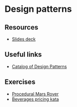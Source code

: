 # Design patterns

## Resources

* [Slides deck](Session%209%20&%2010.pdf)

## Useful links

* [Catalog of Design Patterns](https://refactoring.guru/design-patterns/catalog)

## Exercises

* [Procedural Mars Rover](https://github.com/mchojrincodurance/MarsRover)
* [Beverages pricing kata](https://github.com/trikitrok/beverages_pricing_refactoring_kata)
